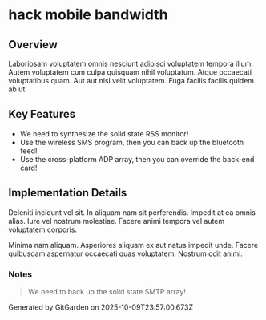 # hack mobile bandwidth

## Overview
Laboriosam voluptatem omnis nesciunt adipisci voluptatem tempora illum. Autem voluptatem cum culpa quisquam nihil voluptatum. Atque occaecati voluptatibus quam. Aut aut nisi velit voluptatem. Fuga facilis facilis quidem ab ut.

## Key Features
- We need to synthesize the solid state RSS monitor!
- Use the wireless SMS program, then you can back up the bluetooth feed!
- Use the cross-platform ADP array, then you can override the back-end card!

## Implementation Details
Deleniti incidunt vel sit. In aliquam nam sit perferendis. Impedit at ea omnis alias. Iure vel nostrum molestiae. Facere animi tempora vel autem voluptatem corporis.
 Minima nam aliquam. Asperiores aliquam ex aut natus impedit unde. Facere quibusdam aspernatur occaecati quas voluptatem. Nostrum odit animi.

### Notes
> We need to back up the solid state SMTP array!

Generated by GitGarden on 2025-10-09T23:57:00.673Z